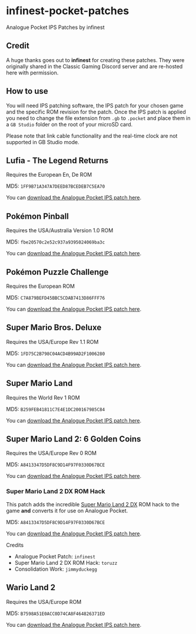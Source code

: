 # infinest-pocket-patches
Analogue Pocket IPS Patches by infinest

## Credit

A huge thanks goes out to **infinest** for creating these patches. They were originally shared in the Classic Gaming Discord server and are re-hosted here with permission.

## How to use

You will need IPS patching software, the IPS patch for your chosen game and the specific ROM revision for the patch. Once the IPS patch is applied you need to change the file extension from `.gb` to `.pocket` and place them in a `GB Studio` folder on the root of your microSD card.

Please note that link cable functionality and the real-time clock are not supported in GB Studio mode.

## Lufia - The Legend Returns

Requires the European En, De ROM

MD5: `1FF9B71A347A7DEED87BCEDEB7C5EA70`

You can [download the Analogue Pocket IPS patch here](https://github.com/jduckett95/infinest-pocket-patches/blob/main/Lufia%20Analogue%20Pocket%20patch.ips).

## Pokémon Pinball

Requires the USA/Australia Version 1.0 ROM

MD5: `fbe20570c2e52c937a9395024069ba3c`

You can [download the Analogue Pocket IPS patch here](https://github.com/jduckett95/infinest-pocket-patches/blob/main/Pokemon%20Pinball%20Analogue%20Pocket%20Patch.ips).

## Pokémon Puzzle Challenge

Requires the European ROM

MD5: `C7A879BEFD45BBC5CDAB7413D86FFF76`

You can [download the Analogue Pocket IPS patch here](https://github.com/jduckett95/infinest-pocket-patches/blob/main/Pokemon%20Puzzle%20Challenge%20Analogue%20Pocket%20patch%201.1.ips).

## Super Mario Bros. Deluxe

Requires the USA/Europe Rev 1.1 ROM

MD5: `1FD75C2B798C04ACD4B99AD2F1006280`

You can [download the Analogue Pocket IPS patch here](https://github.com/jduckett95/infinest-pocket-patches/blob/main/SMB_Deluxe_Analogue_Pocket.ips).

## Super Mario Land

Requires the World Rev 1 ROM

MD5: `B259FEB41811C7E4E1DC200167985C84`

You can [download the Analogue Pocket IPS patch here](https://github.com/jduckett95/infinest-pocket-patches/blob/main/Super%20Mario%20Land%20Analogue%20Pocket%20patch.ips).

## Super Mario Land 2: 6 Golden Coins

Requires the USA/Europe Rev 0 ROM

MD5: `A8413347D5DF8C9D14F97F0330D67BCE`

You can [download the Analogue Pocket IPS patch here](https://github.com/jduckett95/infinest-pocket-patches/blob/main/Super%20Mario%20Land%202%20Analogue%20Pocket%20patch.ips).

### Super Mario Land 2 DX ROM Hack

This patch adds the incredible [Super Mario Land 2 DX](https://www.romhacking.net/hacks/3784/) ROM hack to the game **and** converts it for use on Analogue Pocket.

MD5: `A8413347D5DF8C9D14F97F0330D67BCE`

You can [download the Analogue Pocket IPS patch here](https://github.com/jduckett95/infinest-pocket-patches/blob/main/SML2%20DX%20Pocket%20Patch.ips).

Credits

* Analogue Pocket Patch: `infinest`
* Super Mario Land 2 DX ROM Hack: `toruzz`
* Consolidation Work: `jimmyduckegg`

## Wario Land 2

Requires the USA/Europe ROM

MD5: `B7598A51E0ACC0D74CA8F464826371ED`

You can [download the Analogue Pocket IPS patch here](https://github.com/jduckett95/infinest-pocket-patches/blob/main/Wario%20Land%20II%20Analogue%20Pocket%20patch%201.1.ips).
